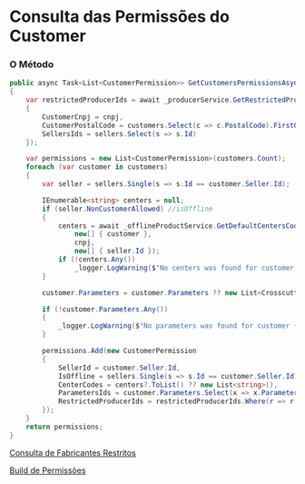 # Consulta das Permissões do Customer

### O Método

```csharp
public async Task<List<CustomerPermission>> GetCustomersPermissionsAsync(string cnpj, IReadOnlyCollection<CachedCustomer> customers, IReadOnlyCollection<CachedSeller> sellers)
{
    var restrictedProducerIds = await _producerService.GetRestrictedProducers(new GetRestrictedProducersParameters
    {
        CustomerCnpj = cnpj,
        CustomerPostalCode = customers.Select(c => c.PostalCode).FirstOrDefault(),
        SellersIds = sellers.Select(s => s.Id)
    });

    var permissions = new List<CustomerPermission>(customers.Count);
    foreach (var customer in customers)
    {
        var seller = sellers.Single(s => s.Id == customer.Seller.Id);

        IEnumerable<string> centers = null;
        if (seller.NonCustomerAllowed) //isOffline
        {
            centers = await _offlineProductService.GetDefaultCentersCode(
                new[] { customer },
                cnpj,
                new[] { seller.Id });
            if (!centers.Any())
                _logger.LogWarning($"No centers was found for customer {customer.Id} and seller {seller.Id}");
        }

        customer.Parameters = customer.Parameters ?? new List<Crosscutting.Cache.Models.Customer.CachedParameter>();

        if (!customer.Parameters.Any())
        {
            _logger.LogWarning($"No parameters was found for customer {customer.Id.ToString()} and seller {seller.Id.ToString()}");
        }

        permissions.Add(new CustomerPermission
        {
            SellerId = customer.Seller.Id,
            IsOffline = sellers.Single(s => s.Id == customer.Seller.Id).NonCustomerAllowed,
            CenterCodes = centers?.ToList() ?? new List<string>(),
            ParametersIds = customer.Parameters.Select(x => x.ParameterId).ToList(),
            RestrictedProducerIds = restrictedProducerIds.Where(r => r.SellerId == customer.Seller.Id).Select(r => r.ProducerId).ToArray()
        });
    }
    return permissions;
}
```

[Consulta de Fabricantes Restritos](Consulta%20das%20Permisso%CC%83es%20do%20Customer%20edeed20b4b184d4490646d9d91c7cbef/Consulta%20de%20Fabricantes%20Restritos%2071866df466f943ecb0e8036414b3a680.md)

[Build de Permissões](Consulta%20das%20Permisso%CC%83es%20do%20Customer%20edeed20b4b184d4490646d9d91c7cbef/Build%20de%20Permisso%CC%83es%202e392b12bc8543349011f7514bd65159.md)